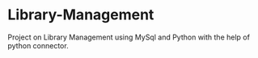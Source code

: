 # Library-Management
Project on Library Management using MySql and Python with the help of python connector.
